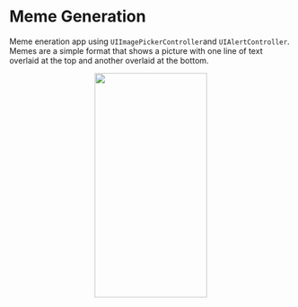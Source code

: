 # Meme Generation
Meme eneration app using ```UIImagePickerController```and ```UIAlertController```. Memes are a simple format that shows a picture with one line of text overlaid at the top and another overlaid at the bottom.

<p align="center">
  <img width="200" height="400" src="https://user-images.githubusercontent.com/27751735/60298562-6f3a8a00-9933-11e9-884d-49f3e37c8d78.png">
</p>

